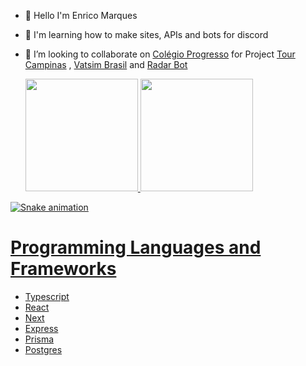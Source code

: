 - 👋 Hello I'm Enrico Marques
- 👀 I'm learning how to make sites, APIs and bots for discord
- 💞️ I’m looking to collaborate on [Colégio Progresso](https://www.colegioprogresso.com.br) for Project [Tour Campinas](https://tourcampinas.com.br) , [Vatsim Brasil](https://vatsim.com.br/) and [Radar Bot](https://radarbot.xyz)


  <div>
  <a href="https://github.com/andrebrito16">
  <img height="180em" src="https://github-readme-stats.vercel.app/api?username=Enrico1108&show_icons=true&theme=dracula&include_all_commits=true&count_private=true"/>
  <img height="180em" src="https://github-readme-stats.vercel.app/api/top-langs/?username=Enrico1108&layout=compact&langs_count=16&theme=dracula"/>
<div>

![Snake animation](https://github.com/andrebrito16/Enrico1108/blob/output/github-contribution-grid-snake.svg)
  
  
# Programming Languages and Frameworks

- Typescript
- React
- Next
- Express
- Prisma
- Postgres 

